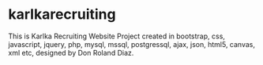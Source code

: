 # karlkarecruiting
This is Karlka Recruiting Website Project created in bootstrap, css, javascript, jquery, php, mysql, mssql, postgressql, ajax, json, html5, canvas, xml etc, designed by Don Roland Diaz.
